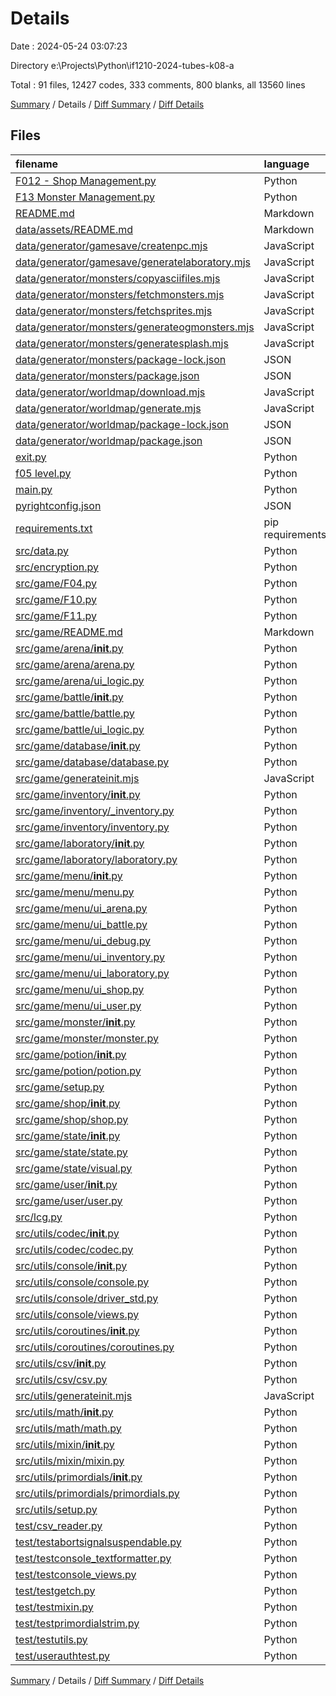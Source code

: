 # Details

Date : 2024-05-24 03:07:23

Directory e:\\Projects\\Python\\if1210-2024-tubes-k08-a

Total : 91 files,  12427 codes, 333 comments, 800 blanks, all 13560 lines

[Summary](results.md) / Details / [Diff Summary](diff.md) / [Diff Details](diff-details.md)

## Files
| filename | language | code | comment | blank | total |
| :--- | :--- | ---: | ---: | ---: | ---: |
| [F012 - Shop Management.py](/F012%20-%20Shop%20Management.py) | Python | 264 | 1 | 32 | 297 |
| [F13 Monster Management.py](/F13%20Monster%20Management.py) | Python | 47 | 1 | 7 | 55 |
| [README.md](/README.md) | Markdown | 36 | 0 | 6 | 42 |
| [data/assets/README.md](/data/assets/README.md) | Markdown | 11 | 0 | 10 | 21 |
| [data/generator/gamesave/createnpc.mjs](/data/generator/gamesave/createnpc.mjs) | JavaScript | 59 | 2 | 6 | 67 |
| [data/generator/gamesave/generatelaboratory.mjs](/data/generator/gamesave/generatelaboratory.mjs) | JavaScript | 40 | 0 | 4 | 44 |
| [data/generator/monsters/copyasciifiles.mjs](/data/generator/monsters/copyasciifiles.mjs) | JavaScript | 22 | 0 | 3 | 25 |
| [data/generator/monsters/fetchmonsters.mjs](/data/generator/monsters/fetchmonsters.mjs) | JavaScript | 77 | 1 | 7 | 85 |
| [data/generator/monsters/fetchsprites.mjs](/data/generator/monsters/fetchsprites.mjs) | JavaScript | 40 | 0 | 3 | 43 |
| [data/generator/monsters/generateogmonsters.mjs](/data/generator/monsters/generateogmonsters.mjs) | JavaScript | 85 | 1 | 8 | 94 |
| [data/generator/monsters/generatesplash.mjs](/data/generator/monsters/generatesplash.mjs) | JavaScript | 158 | 0 | 4 | 162 |
| [data/generator/monsters/package-lock.json](/data/generator/monsters/package-lock.json) | JSON | 708 | 0 | 1 | 709 |
| [data/generator/monsters/package.json](/data/generator/monsters/package.json) | JSON | 13 | 0 | 1 | 14 |
| [data/generator/worldmap/download.mjs](/data/generator/worldmap/download.mjs) | JavaScript | 75 | 0 | 4 | 79 |
| [data/generator/worldmap/generate.mjs](/data/generator/worldmap/generate.mjs) | JavaScript | 0 | 0 | 1 | 1 |
| [data/generator/worldmap/package-lock.json](/data/generator/worldmap/package-lock.json) | JSON | 629 | 0 | 1 | 630 |
| [data/generator/worldmap/package.json](/data/generator/worldmap/package.json) | JSON | 11 | 0 | 1 | 12 |
| [exit.py](/exit.py) | Python | 15 | 0 | 0 | 15 |
| [f05 level.py](/f05%20level.py) | Python | 15 | 4 | 4 | 23 |
| [main.py](/main.py) | Python | 94 | 4 | 3 | 101 |
| [pyrightconfig.json](/pyrightconfig.json) | JSON | 7 | 0 | 1 | 8 |
| [requirements.txt](/requirements.txt) | pip requirements | 2 | 0 | 1 | 3 |
| [src/data.py](/src/data.py) | Python | 92 | 13 | 29 | 134 |
| [src/encryption.py](/src/encryption.py) | Python | 15 | 3 | 5 | 23 |
| [src/game/F04.py](/src/game/F04.py) | Python | 28 | 0 | 1 | 29 |
| [src/game/F10.py](/src/game/F10.py) | Python | 125 | 1 | 12 | 138 |
| [src/game/F11.py](/src/game/F11.py) | Python | 88 | 1 | 9 | 98 |
| [src/game/README.md](/src/game/README.md) | Markdown | 33 | 0 | 13 | 46 |
| [src/game/arena/__init__.py](/src/game/arena/__init__.py) | Python | 7 | 0 | 4 | 11 |
| [src/game/arena/arena.py](/src/game/arena/arena.py) | Python | 23 | 0 | 6 | 29 |
| [src/game/arena/ui_logic.py](/src/game/arena/ui_logic.py) | Python | 273 | 20 | 4 | 297 |
| [src/game/battle/__init__.py](/src/game/battle/__init__.py) | Python | 15 | 0 | 4 | 19 |
| [src/game/battle/battle.py](/src/game/battle/battle.py) | Python | 60 | 2 | 12 | 74 |
| [src/game/battle/ui_logic.py](/src/game/battle/ui_logic.py) | Python | 527 | 33 | 4 | 564 |
| [src/game/database/__init__.py](/src/game/database/__init__.py) | Python | 31 | 0 | 2 | 33 |
| [src/game/database/database.py](/src/game/database/database.py) | Python | 122 | 0 | 7 | 129 |
| [src/game/generateinit.mjs](/src/game/generateinit.mjs) | JavaScript | 31 | 1 | 3 | 35 |
| [src/game/inventory/__init__.py](/src/game/inventory/__init__.py) | Python | 14 | 0 | 2 | 16 |
| [src/game/inventory/_inventory.py](/src/game/inventory/_inventory.py) | Python | 80 | 0 | 11 | 91 |
| [src/game/inventory/inventory.py](/src/game/inventory/inventory.py) | Python | 125 | 1 | 16 | 142 |
| [src/game/laboratory/__init__.py](/src/game/laboratory/__init__.py) | Python | 5 | 0 | 2 | 7 |
| [src/game/laboratory/laboratory.py](/src/game/laboratory/laboratory.py) | Python | 27 | 0 | 5 | 32 |
| [src/game/menu/__init__.py](/src/game/menu/__init__.py) | Python | 27 | 0 | 16 | 43 |
| [src/game/menu/menu.py](/src/game/menu/menu.py) | Python | 153 | 0 | 5 | 158 |
| [src/game/menu/ui_arena.py](/src/game/menu/ui_arena.py) | Python | 165 | 3 | 7 | 175 |
| [src/game/menu/ui_battle.py](/src/game/menu/ui_battle.py) | Python | 333 | 4 | 17 | 354 |
| [src/game/menu/ui_debug.py](/src/game/menu/ui_debug.py) | Python | 183 | 7 | 9 | 199 |
| [src/game/menu/ui_inventory.py](/src/game/menu/ui_inventory.py) | Python | 266 | 107 | 12 | 385 |
| [src/game/menu/ui_laboratory.py](/src/game/menu/ui_laboratory.py) | Python | 398 | 0 | 15 | 413 |
| [src/game/menu/ui_shop.py](/src/game/menu/ui_shop.py) | Python | 397 | 6 | 12 | 415 |
| [src/game/menu/ui_user.py](/src/game/menu/ui_user.py) | Python | 89 | 0 | 4 | 93 |
| [src/game/monster/__init__.py](/src/game/monster/__init__.py) | Python | 5 | 0 | 2 | 7 |
| [src/game/monster/monster.py](/src/game/monster/monster.py) | Python | 34 | 0 | 5 | 39 |
| [src/game/potion/__init__.py](/src/game/potion/__init__.py) | Python | 10 | 0 | 2 | 12 |
| [src/game/potion/potion.py](/src/game/potion/potion.py) | Python | 60 | 0 | 12 | 72 |
| [src/game/setup.py](/src/game/setup.py) | Python | 9 | 0 | 2 | 11 |
| [src/game/shop/__init__.py](/src/game/shop/__init__.py) | Python | 5 | 0 | 2 | 7 |
| [src/game/shop/shop.py](/src/game/shop/shop.py) | Python | 27 | 0 | 5 | 32 |
| [src/game/state/__init__.py](/src/game/state/__init__.py) | Python | 85 | 0 | 4 | 89 |
| [src/game/state/state.py](/src/game/state/state.py) | Python | 285 | 3 | 14 | 302 |
| [src/game/state/visual.py](/src/game/state/visual.py) | Python | 1,583 | 1 | 45 | 1,629 |
| [src/game/user/__init__.py](/src/game/user/__init__.py) | Python | 10 | 0 | 2 | 12 |
| [src/game/user/user.py](/src/game/user/user.py) | Python | 155 | 20 | 28 | 203 |
| [src/lcg.py](/src/lcg.py) | Python | 32 | 16 | 13 | 61 |
| [src/utils/codec/__init__.py](/src/utils/codec/__init__.py) | Python | 3 | 0 | 2 | 5 |
| [src/utils/codec/codec.py](/src/utils/codec/codec.py) | Python | 39 | 0 | 5 | 44 |
| [src/utils/console/__init__.py](/src/utils/console/__init__.py) | Python | 243 | 0 | 6 | 249 |
| [src/utils/console/console.py](/src/utils/console/console.py) | Python | 1,601 | 15 | 50 | 1,666 |
| [src/utils/console/driver_std.py](/src/utils/console/driver_std.py) | Python | 218 | 0 | 14 | 232 |
| [src/utils/console/views.py](/src/utils/console/views.py) | Python | 84 | 0 | 5 | 89 |
| [src/utils/coroutines/__init__.py](/src/utils/coroutines/__init__.py) | Python | 51 | 0 | 2 | 53 |
| [src/utils/coroutines/coroutines.py](/src/utils/coroutines/coroutines.py) | Python | 532 | 1 | 57 | 590 |
| [src/utils/csv/__init__.py](/src/utils/csv/__init__.py) | Python | 3 | 0 | 2 | 5 |
| [src/utils/csv/csv.py](/src/utils/csv/csv.py) | Python | 70 | 10 | 7 | 87 |
| [src/utils/generateinit.mjs](/src/utils/generateinit.mjs) | JavaScript | 31 | 1 | 3 | 35 |
| [src/utils/math/__init__.py](/src/utils/math/__init__.py) | Python | 31 | 0 | 2 | 33 |
| [src/utils/math/math.py](/src/utils/math/math.py) | Python | 110 | 18 | 16 | 144 |
| [src/utils/mixin/__init__.py](/src/utils/mixin/__init__.py) | Python | 7 | 0 | 2 | 9 |
| [src/utils/mixin/mixin.py](/src/utils/mixin/mixin.py) | Python | 69 | 0 | 7 | 76 |
| [src/utils/primordials/__init__.py](/src/utils/primordials/__init__.py) | Python | 63 | 0 | 2 | 65 |
| [src/utils/primordials/primordials.py](/src/utils/primordials/primordials.py) | Python | 417 | 18 | 68 | 503 |
| [src/utils/setup.py](/src/utils/setup.py) | Python | 9 | 0 | 2 | 11 |
| [test/csv_reader.py](/test/csv_reader.py) | Python | 7 | 0 | 2 | 9 |
| [test/testabortsignalsuspendable.py](/test/testabortsignalsuspendable.py) | Python | 30 | 0 | 5 | 35 |
| [test/testconsole_textformatter.py](/test/testconsole_textformatter.py) | Python | 68 | 0 | 10 | 78 |
| [test/testconsole_views.py](/test/testconsole_views.py) | Python | 53 | 0 | 12 | 65 |
| [test/testgetch.py](/test/testgetch.py) | Python | 117 | 7 | 5 | 129 |
| [test/testmixin.py](/test/testmixin.py) | Python | 42 | 1 | 8 | 51 |
| [test/testprimordialstrim.py](/test/testprimordialstrim.py) | Python | 16 | 0 | 3 | 19 |
| [test/testutils.py](/test/testutils.py) | Python | 38 | 0 | 7 | 45 |
| [test/userauthtest.py](/test/userauthtest.py) | Python | 35 | 6 | 4 | 45 |

[Summary](results.md) / Details / [Diff Summary](diff.md) / [Diff Details](diff-details.md)